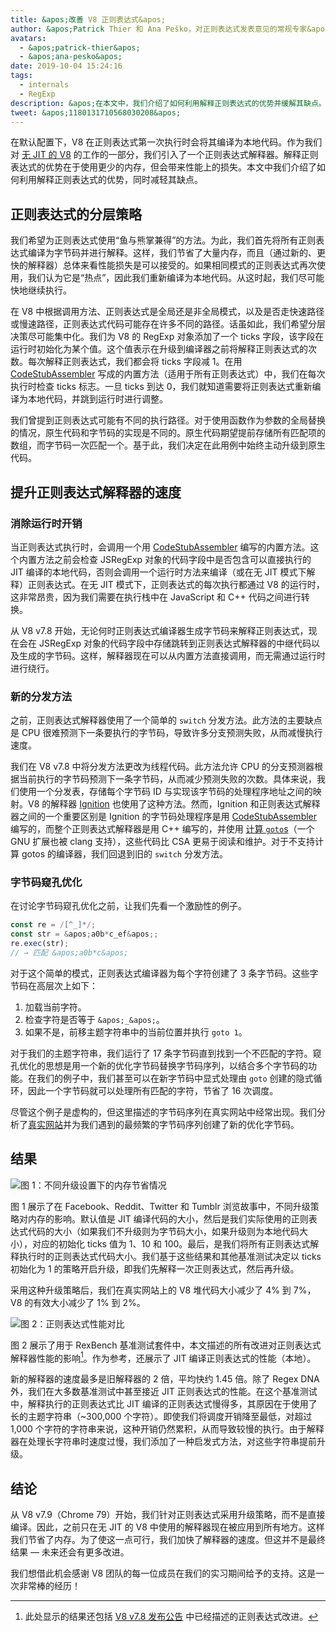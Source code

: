 ```yaml
---
title: &apos;改善 V8 正则表达式&apos;
author: &apos;Patrick Thier 和 Ana Peško，对正则表达式发表意见的常规专家&apos;
avatars:
  - &apos;patrick-thier&apos;
  - &apos;ana-pesko&apos;
date: 2019-10-04 15:24:16
tags:
  - internals
  - RegExp
description: &apos;在本文中，我们介绍了如何利用解释正则表达式的优势并缓解其缺点。&apos;
tweet: &apos;1180131710568030208&apos;
---
```

在默认配置下，V8 在正则表达式第一次执行时会将其编译为本地代码。作为我们对 [无 JIT 的 V8](/blog/jitless) 的工作的一部分，我们引入了一个正则表达式解释器。解释正则表达式的优势在于使用更少的内存，但会带来性能上的损失。本文中我们介绍了如何利用解释正则表达式的优势，同时减轻其缺点。

<!--truncate-->
## 正则表达式的分层策略

我们希望为正则表达式使用“鱼与熊掌兼得”的方法。为此，我们首先将所有正则表达式编译为字节码并进行解释。这样，我们节省了大量内存，而且（通过新的、更快的解释器）总体来看性能损失是可以接受的。如果相同模式的正则表达式再次使用，我们认为它是“热点”，因此我们重新编译为本地代码。从这时起，我们尽可能快地继续执行。

在 V8 中根据调用方法、正则表达式是全局还是非全局模式，以及是否走快速路径或慢速路径，正则表达式代码可能存在许多不同的路径。话虽如此，我们希望分层决策尽可能集中化。我们为 V8 的 RegExp 对象添加了一个 ticks 字段，该字段在运行时初始化为某个值。这个值表示在升级到编译器之前将解释正则表达式的次数。每次解释正则表达式，我们都会将 ticks 字段减 1。在用 [CodeStubAssembler](/blog/csa) 写成的内置方法（适用于所有正则表达式）中，我们在每次执行时检查 ticks 标志。一旦 ticks 到达 0，我们就知道需要将正则表达式重新编译为本地代码，并跳到运行时进行调整。

我们曾提到正则表达式可能有不同的执行路径。对于使用函数作为参数的全局替换的情况，原生代码和字节码的实现是不同的。原生代码期望提前存储所有匹配项的数组，而字节码一次匹配一个。基于此，我们决定在此用例中始终主动升级到原生代码。

## 提升正则表达式解释器的速度

### 消除运行时开销

当正则表达式执行时，会调用一个用 [CodeStubAssembler](/blog/csa) 编写的内置方法。这个内置方法之前会检查 JSRegExp 对象的代码字段中是否包含可以直接执行的 JIT 编译的本地代码，否则会调用一个运行时方法来编译（或在无 JIT 模式下解释）正则表达式。在无 JIT 模式下，正则表达式的每次执行都通过 V8 的运行时，这非常昂贵，因为我们需要在执行栈中在 JavaScript 和 C++ 代码之间进行转换。

从 V8 v7.8 开始，无论何时正则表达式编译器生成字节码来解释正则表达式，现在会在 JSRegExp 对象的代码字段中存储跳转到正则表达式解释器的中继代码以及生成的字节码。这样，解释器现在可以从内置方法直接调用，而无需通过运行时进行绕行。

### 新的分发方法

之前，正则表达式解释器使用了一个简单的 `switch` 分发方法。此方法的主要缺点是 CPU 很难预测下一条要执行的字节码，导致许多分支预测失败，从而减慢执行速度。

我们在 V8 v7.8 中将分发方法更改为线程代码。此方法允许 CPU 的分支预测器根据当前执行的字节码预测下一条字节码，从而减少预测失败的次数。具体来说，我们使用一个分发表，存储每个字节码 ID 与实现该字节码的处理程序地址之间的映射。V8 的解释器 [Ignition](/docs/ignition) 也使用了这种方法。然而，Ignition 和正则表达式解释器之间的一个重要区别是 Ignition 的字节码处理程序是用 [CodeStubAssembler](/blog/csa) 编写的，而整个正则表达式解释器是用 C++ 编写的，并使用 [计算 `goto`s](https://gcc.gnu.org/onlinedocs/gcc/Labels-as-Values.html)（一个 GNU 扩展也被 clang 支持），这些代码比 CSA 更易于阅读和维护。对于不支持计算 gotos 的编译器，我们回退到旧的 `switch` 分发方法。

### 字节码窥孔优化

在讨论字节码窥孔优化之前，让我们先看一个激励性的例子。

```js
const re = /[^_]*/;
const str = &apos;a0b*c_ef&apos;;
re.exec(str);
// → 匹配 &apos;a0b*c&apos;
```

对于这个简单的模式，正则表达式编译器为每个字符创建了 3 条字节码。这些字节码在高层次上如下：

1. 加载当前字符。
1. 检查字符是否等于 `&apos;_&apos;`。
1. 如果不是，前移主题字符串中的当前位置并执行 `goto 1`。

对于我们的主题字符串，我们运行了 17 条字节码直到找到一个不匹配的字符。窥孔优化的思想是用一个新的优化字节码替换字节码序列，以结合多个字节码的功能。在我们的例子中，我们甚至可以在新字节码中显式处理由 `goto` 创建的隐式循环，因此一个字节码就可以处理所有匹配的字符，节省了 16 次调度。

尽管这个例子是虚构的，但这里描述的字节码序列在真实网站中经常出现。我们分析了[真实网站](/blog/real-world-performance)并为我们遇到的最频繁的字节码序列创建了新的优化字节码。

## 结果

![图 1：不同升级设置下的内存节省情况](/_img/regexp-tier-up/results-memory.svg)

图 1 展示了在 Facebook、Reddit、Twitter 和 Tumblr 浏览故事中，不同升级策略对内存的影响。默认值是 JIT 编译代码的大小，然后是我们实际使用的正则表达式代码的大小（如果我们不升级则为字节码大小，如果升级则为本地代码大小），对应的初始化 ticks 值为 1、10 和 100。最后，是我们将所有正则表达式解释执行时的正则表达式代码大小。我们基于这些结果和其他基准测试决定以 ticks 初始化为 1 的策略开启升级，即我们先解释一次正则表达式，然后再升级。

采用这种升级策略后，我们在真实网站上的 V8 堆代码大小减少了 4% 到 7%，V8 的有效大小减少了 1% 到 2%。

![图 2：正则表达式性能对比](/_img/regexp-tier-up/results-speed.svg)

图 2 展示了用于 RexBench 基准测试套件中，本文描述的所有改进对正则表达式解释器性能的影响[^strict-bounds]。作为参考，还展示了 JIT 编译正则表达式的性能（本地）。

[^strict-bounds]: 此处显示的结果还包括 [V8 v7.8 发布公告](/blog/v8-release-78#faster-regexp-match-failures) 中已经描述的正则表达式改进。

新的解释器的速度最多是旧解释器的 2 倍，平均快约 1.45 倍。除了 Regex DNA 外，我们在大多数基准测试中甚至接近 JIT 正则表达式的性能。在这个基准测试中，解释执行的正则表达式比 JIT 编译的正则表达式慢得多，其原因在于使用了长的主题字符串（~300,000 个字符）。即使我们将调度开销降至最低，对超过 1,000 个字符的字符串来说，这种开销仍然累积，从而导致较慢的执行。由于解释器在处理长字符串时速度过慢，我们添加了一种启发式方法，对这些字符串提前升级。

## 结论

从 V8 v7.9（Chrome 79）开始，我们针对正则表达式采用升级策略，而不是直接编译。因此，之前只在无 JIT 的 V8 中使用的解释器现在被应用到所有地方。这样我们节省了内存。为了使这一点可行，我们加快了解释器的速度。但这并不是最终结果 — 未来还会有更多改进。

我们想借此机会感谢 V8 团队的每一位成员在我们的实习期间给予的支持。这是一次非常棒的经历！

